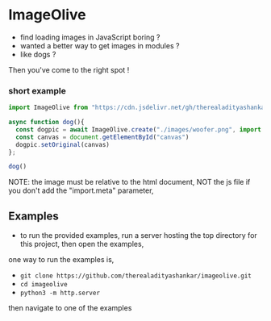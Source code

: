 # ImageOlive

- find loading images in JavaScript boring ?
- wanted a better way to get images in modules ?
- like dogs ?

Then you've come to the right spot !

### short example

```js
import ImageOlive from "https://cdn.jsdelivr.net/gh/therealadityashankar/imageolive@0.0.3/imageOlive.js";

async function dog(){
  const dogpic = await ImageOlive.create("./images/woofer.png", import.meta.url)
  const canvas = document.getElementById("canvas")
  dogpic.setOriginal(canvas)
};

dog()
```

NOTE: the image must be relative to the html document, NOT the js file if you don't add the "import.meta" parameter,


## Examples

- to run the provided examples, run a server hosting the top directory for this project, then open the examples,

one way to run the examples is,

- `git clone https://github.com/therealadityashankar/imageolive.git`
- `cd imageolive`
- `python3 -m http.server`

then navigate to one of the examples
